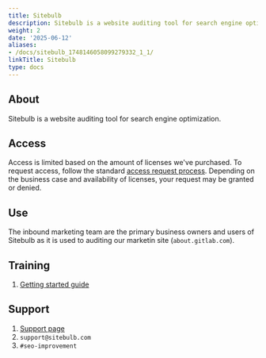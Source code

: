 ```yaml
---
title: Sitebulb
description: Sitebulb is a website auditing tool for search engine optimization.
weight: 2
date: '2025-06-12'
aliases:
- /docs/sitebulb_1748146058099279332_1_1/
linkTitle: Sitebulb
type: docs
---
```


## About

Sitebulb is a website auditing tool for search engine optimization.

## Access

Access is limited based on the amount of licenses we've purchased. To request access, follow the standard [access request process](/handbook/it/end-user-services/onboarding-access-requests/access-requests/). Depending on the business case and availability of licenses, your request may be granted or denied.

## Use

The inbound marketing team are the primary business owners and users of Sitebulb as it is used to auditing our marketin site (`about.gitlab.com`).

## Training

1. [Getting started guide](https://support.sitebulb.com/en/)

## Support

1. [Support page](https://sitebulb.com/support/)
1. `support@sitebulb.com`
1. `#seo-improvement`
